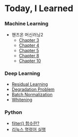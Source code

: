 # Today, I Learned

### Machine Learning
* 핸즈온 머신러닝2
  * [Chapter 3](https://github.com/velpegor/TIL/blob/main/Machine%20Learning/%ED%95%B8%EC%A6%88%EC%98%A8%20%EB%A8%B8%EC%8B%A0%EB%9F%AC%EB%8B%9D%202%ED%8C%90/Chapter%203.md)
  * [Chapter 4](https://github.com/velpegor/TIL/blob/main/Machine%20Learning/%ED%95%B8%EC%A6%88%EC%98%A8%20%EB%A8%B8%EC%8B%A0%EB%9F%AC%EB%8B%9D%202%ED%8C%90/Chapter%204.md)
  * [Chapter 5](https://github.com/velpegor/TIL/blob/main/Machine%20Learning/%ED%95%B8%EC%A6%88%EC%98%A8%20%EB%A8%B8%EC%8B%A0%EB%9F%AC%EB%8B%9D%202%ED%8C%90/Chapter%205.md)
  * [Chapter 8](https://github.com/velpegor/TIL/blob/main/Machine%20Learning/%ED%95%B8%EC%A6%88%EC%98%A8%20%EB%A8%B8%EC%8B%A0%EB%9F%AC%EB%8B%9D%202%ED%8C%90/Chapter%208.md)
  * [Chapter 10](https://github.com/velpegor/TIL/blob/main/Machine%20Learning/%ED%95%B8%EC%A6%88%EC%98%A8%20%EB%A8%B8%EC%8B%A0%EB%9F%AC%EB%8B%9D%202%ED%8C%90/Chapter%2010.md)
### Deep Learning
* [Residual Learning](https://github.com/velpegor/TIL/blob/main/Deep%20Learning/Residual%20Learning.md)
* [Degradation Problem](https://github.com/velpegor/TIL/blob/main/Deep%20Learning/Degradation%20problem.md)
* [Batch Normalization](https://github.com/velpegor/TIL/blob/main/Deep%20Learning/Batch%20Normalization.md)
* [Whitening](https://github.com/velpegor/TIL/blob/main/Deep%20Learning/Whitening.md)

### Python
  * [filter() 함수란?](https://github.com/velpegor/TIL/blob/main/Python/filter()%20%ED%95%A8%EC%88%98.md)
  * [리눅스 명령어 실행](https://github.com/velpegor/TIL/blob/main/Python/%EB%A6%AC%EB%88%85%EC%8A%A4%20%EB%AA%85%EB%A0%B9%EC%96%B4%20%EC%8B%A4%ED%96%89.md)
